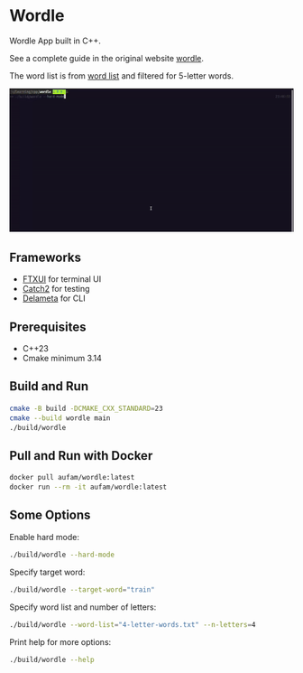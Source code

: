 # Wordle
Wordle App built in C++.

See a complete guide in the original website [wordle](https://www.nytimes.com/games/wordle/index.html).

The word list is from [word list](https://github.com/meetDeveloper/freeDictionaryAPI/blob/master/meta/wordList/english.txt)
and filtered for 5-letter words.

![demo](demo.gif)

## Frameworks
- [FTXUI](https://github.com/ArthurSonzogni/FTXUI) for terminal UI
- [Catch2](https://github.com/ArthurSonzogni/FTXUI) for testing
- [Delameta](https://github.com/aufam/delameta) for CLI

## Prerequisites
- C++23
- Cmake minimum 3.14

## Build and Run
```bash
cmake -B build -DCMAKE_CXX_STANDARD=23
cmake --build wordle main
./build/wordle
```

## Pull and Run with Docker
```bash
docker pull aufam/wordle:latest
docker run --rm -it aufam/wordle:latest
```

## Some Options
Enable hard mode:
```bash
./build/wordle --hard-mode
```

Specify target word:
```bash
./build/wordle --target-word="train"
```

Specify word list and number of letters:
```bash
./build/wordle --word-list="4-letter-words.txt" --n-letters=4
```

Print help for more options:
```bash
./build/wordle --help
```
